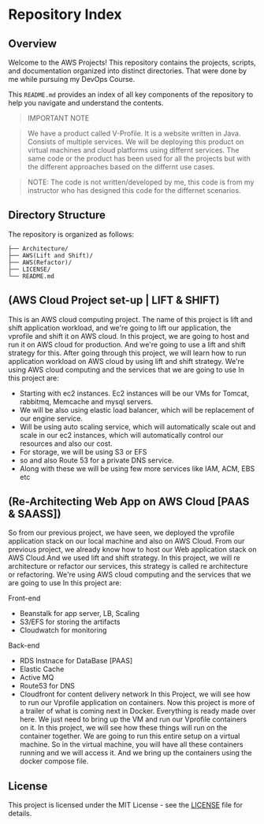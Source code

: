 # Repository Index

## Overview
Welcome to the AWS Projects! This repository contains the projects, scripts, and documentation organized into distinct directories.
That were done by me while pursuing my DevOps Course.

This `README.md` provides an index of all key components of the repository to help you navigate and understand the contents.

> IMPORTANT NOTE


> We have a product called V-Profile. It is a website written in Java. Consists of multiple services.
> We will be deploying this product on virtual machines and cloud platforms using differnt services.
> The same code or the product has been used for all the projects but with the different approaches based on the differnt use cases.

> NOTE: The code is not written/developed by me, this code is from my instructor who has designed this code for the differnet scenarios.


## Directory Structure

The repository is organized as follows:

```plaintext
├── Architecture/
├── AWS(Lift and Shift)/
├── AWS(Refactor)/
├── LICENSE/
└── README.md
```

## (AWS Cloud Project set-up | LIFT & SHIFT)
This is an AWS cloud computing project.
The name of this project is lift and shift application workload, and we're going to lift our application, the vprofile and shift it on AWS cloud.
In this project, we are going to host and run it on AWS cloud for production. And we're going to use a lift and shift strategy for this.
After going through this project, we will learn how to run application workload on AWS cloud by using lift and shift strategy.
We're using AWS cloud computing and the services that we are going to use In this project are: 
- Starting with ec2 instances. Ec2 instances will be our VMs for Tomcat, rabbitmq, Memcache and mysql servers.
- We will be also using elastic load balancer, which will be replacement of our engine service.
- Will be using auto scaling service, which will automatically scale out and scale in our ec2 instances, which will automatically control our resources and also our cost.
- For storage, we will be using S3 or EFS
- so and also Route 53 for a private DNS service.
- Along with these we will be using few more services like IAM, ACM, EBS etc

## (Re-Architecting Web App on AWS Cloud [PAAS & SAASS])
So from our previous project, we have seen, we deployed the vprofile application stack on our local machine and also on AWS Cloud.
From our previous project, we already know how to host our Web application stack on AWS Cloud.And we used lift and shift strategy.
In this project, we will re architecture or refactor our services, this strategy is called re architecture or refactoring.
We're using AWS cloud computing and the services that we are going to use In this project are: 

Front-end
- Beanstalk for app server, LB, Scaling
- S3/EFS for storing the artifacts
- Cloudwatch for monitoring

Back-end
- RDS Instnace for DataBase [PAAS]
- Elastic Cache 
- Active MQ
- Route53 for DNS
- Cloudfront for content delivery network
In this Project, we will see how to run our Vprofile application on containers. Now this project is more of a trailer of what is coming next in Docker.
Everything is ready made over here. We just need to bring up the VM and run our Vprofile containers on it.
In this project, we will see how these things will run on the container together. We are going to run this entire setup on a virtual machine.
So in the virtual machine, you will have all these containers running and we will access it. And we bring up the containers using the docker compose file.

 
## License

This project is licensed under the MIT License - see the [LICENSE](LICENSE) file for details.



